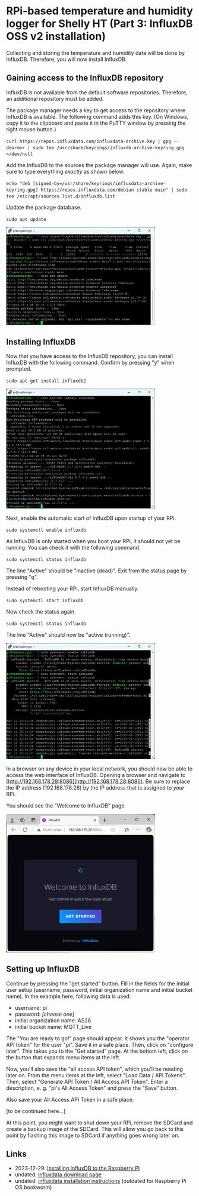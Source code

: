 # RPi-based temperature and humidity logger for Shelly HT (Part 3: InfluxDB OSS v2 installation)

Collecting and storing the temperature and humidity data will be done by InfluxDB. Therefore, you will now install InfluxDB.

## Gaining access to the InfluxDB repository

InfluxDB is not available from the default software repositories. Therefore, an additional repository must be added.

The package manager needs a key to get access to the repository where InfluxDB is available. The following command adds this key. (On Windows, copy it to the clipboard and paste it in the PuTTY window by pressing the right mouse button.)

`curl https://repos.influxdata.com/influxdata-archive.key | gpg --dearmor | sudo tee /usr/share/keyrings/influxdb-archive-keyring.gpg >/dev/null`

Add the InfluxDB to the sources the package manager will use. Again, make sure to type everything _exactly_ as shown below.

`echo "deb [signed-by=/usr/share/keyrings/influxdata-archive-keyring.gpg] https://repos.influxdata.com/debian stable main" | sudo tee /etc/apt/sources.list.d/influxdb.list`

Update the package database.

`sudo apt update`

<img src="/docs/assets/img/ht_logger/Screenshot%202025-03-12%20223934.png" alt="Adding the InfluxDB repository" width="400"/>



## Installing InfluxDB

Now that you have access to the InfluxDB repository, you can install InfluxDB with the following command. Confirm by pressing "y" when prompted.

`sudo apt-get install influxdb2`

<img src="/docs/assets/img/ht_logger/Screenshot%202025-03-12%20224313.png" alt="Installing InfluxDB V2" width="400"/>

Next, enable the automatic start of InfluxDB upon startup of your RPi.

`sudo systemctl enable influxdb`

As InfluxDB is only started when you boot your RPi, it should not yet be running. You can check it with the following command.

`sudo systemctl status influxdb`

The line "Active" should be "inactive (dead)". Exit from the status page by pressing "q".

Instead of rebooting your RPi, start InfluxDB manually.

`sudo systemctl start influxdb`

Now check the status again.

`sudo systemctl status influxdb`

The line "Active" should now be "active (running)".

<img src="/docs/assets/img/ht_logger/Screenshot%202025-03-12%20225327.png" alt="Starting InfluxDB V2" width="400"/>

In a browser on any device in your local network, you should now be able to access the web interface of InfluxDB. Opening a browser and navigate to [http://192.168.178.28:8086](http://192.168.178.28:8086). Be sure to replace the IP address (192.168.178.28) by the IP address that is assigned to _your_ RPi.

You should see the "Welcome to InfluxDB" page.

<img src="/docs/assets/img/ht_logger/Screenshot%202025-03-12%20230103.png" alt="Starting InfluxDB V2" width="400"/>


## Setting up InfluxDB

Continue by pressing the "get started" button. Fill in the fields for the initial user setup (username, password, initial organization name and initial bucket name). In the example here, following data is used:
- username: pi
- password: _[choose one]_
- initial organization name: AS26
- initial bucket name: MQTT_Live

The "You are ready to go!" page should appear. It shows you the "operator API token" for the user "pi". Save it in a safe place. Then, click on "configure later". This takes you to the "Get started" page. At the bottom left, click on the button that expands menu items at the left.

Now, you'll also save the "all access API token", which you'll be needing later on. From the menu items at the left, select "Load Data / API Tokens". Then, select "Generate API Token / All Access API Token". Enter a description, e. g. "pi's All Access Token" and press the "Save" button.

Also save your All Access API Token in a safe place.



[to be continued here...]


At this point, you might want to shut down your RPi, remove the SDCard and create a backup image of the SDCard. This will allow you go back to this point by flashing this image to SDCard if anything goes wrong later on.


## Links

- 2023-12-29: [Installing InfluxDB to the Raspberry Pi](https://pimylifeup.com/raspberry-pi-influxdb/)
- undated: [influxdata download page](https://www.influxdata.com/downloads/)
- undated: [influxdata installation instructions](https://docs.influxdata.com/influxdb/v2/install/) (outdated for Raspberry Pi OS bookworm)
